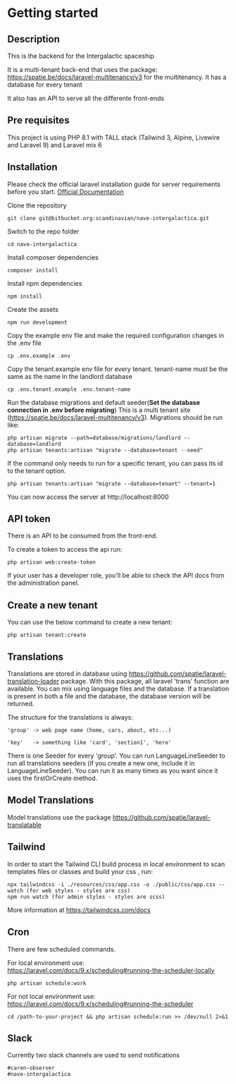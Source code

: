 # Getting started

## Description
This is the backend for the Intergalactic spaceship

It is a multi-tenant back-end that uses the package: https://spatie.be/docs/laravel-multitenancy/v3 for the multitenancy. It has a database for every tenant

It also has an API to serve all the differente front-ends

## Pre requisites
This project is using PHP 8.1 with TALL stack (Tailwind 3, Alpine, Livewire and Laravel 9) and Laravel mix 6

## Installation

Please check the official laravel installation guide for server requirements before you start. [Official Documentation](https://laravel.com/docs/8.x/installation)

Clone the repository

    git clone git@bitbucket.org:scandinavian/nave-intergalactica.git

Switch to the repo folder

    cd nave-intergalactica

Install composer dependencies

    composer install

Install npm dependencies

    npm install

Create the assets

    npm run development

Copy the example env file and make the required configuration changes in the .env file

    cp .env.example .env

Copy the tenant.example env file for every tenant. tenant-name must be the same as the name in the landlord database

    cp .env.tenant.example .env.tenant-name

Run the database migrations and default seeder(**Set the database connection in .env before migrating**)
This is a multi tenant site (https://spatie.be/docs/laravel-multitenancy/v3). Migrations should be run like:

    php artisan migrate --path=database/migrations/landlord --database=landlord
    php artisan tenants:artisan "migrate --database=tenant --seed"

If the command only needs to run for a specific tenant, you can pass its id to the tenant option.

    php artisan tenants:artisan "migrate --database=tenant" --tenant=1

You can now access the server at http://localhost:8000

## API token 

There is an API to be consumed from the front-end.

To create a token to access the api run:

    php artisan web:create-token

If your user has a developer role, you'll be able to check the API docs from the administration panel.

## Create a new tenant

You can use the below command to create a new tenant:

    php artisan tenant:create

## Translations

Translations are stored in database using https://github.com/spatie/laravel-translation-loader package. With this package, all laravel 'trans' function are available. You can mix using language files and the database. If a translation is present in both a file and the database, the database version will be returned.

The structure for the translations is always:

    'group' -> web page name (home, cars, about, etc...)

    'key'   -> something like 'card', 'section1', 'hero'

There is one Seeder for every 'group'. You can run LanguageLineSeeder to run all translations seeders (if you create a new one, include it in LanguageLineSeeder). You can run it as many times as you want since it uses the firstOrCreate method.

## Model Translations

Model translations use the package https://github.com/spatie/laravel-translatable

## Tailwind

In order to start the Tailwind CLI build process in local environment to scan templates files or classes and build your css , run: 

    npx tailwindcss -i ./resources/css/app.css -o ./public/css/app.css --watch (for web styles - styles are css)
    npm run watch (for admin styles - styles are scss)

More information at https://tailwindcss.com/docs

## Cron

There are few scheduled commands.

For local environment use: https://laravel.com/docs/9.x/scheduling#running-the-scheduler-locally

    php artisan schedule:work

For not local environment use: https://laravel.com/docs/9.x/scheduling#running-the-scheduler

    cd /path-to-your-project && php artisan schedule:run >> /dev/null 2>&1

## Slack

Currently two slack channels are used to send notifications

    #caren-observer
    #nave-intergalactica
